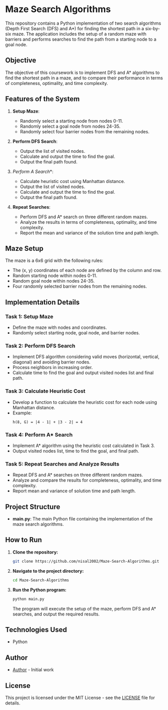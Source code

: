 # Maze Search Algorithms

This repository contains a Python implementation of two search algorithms (Depth First Search (DFS) and A*) for finding the shortest path in a six-by-six maze. The application includes the setup of a random maze with barriers and performs searches to find the path from a starting node to a goal node.

## Objective

The objective of this coursework is to implement DFS and A* algorithms to find the shortest path in a maze, and to compare their performance in terms of completeness, optimality, and time complexity.

## Features of the System

1. **Setup Maze**:
    - Randomly select a starting node from nodes 0-11.
    - Randomly select a goal node from nodes 24-35.
    - Randomly select four barrier nodes from the remaining nodes.

2. **Perform DFS Search**:
    - Output the list of visited nodes.
    - Calculate and output the time to find the goal.
    - Output the final path found.

3. **Perform A* Search**:
    - Calculate heuristic cost using Manhattan distance.
    - Output the list of visited nodes.
    - Calculate and output the time to find the goal.
    - Output the final path found.

4. **Repeat Searches**:
    - Perform DFS and A* search on three different random mazes.
    - Analyze the results in terms of completeness, optimality, and time complexity.
    - Report the mean and variance of the solution time and path length.

## Maze Setup

The maze is a 6x6 grid with the following rules:
- The (x, y) coordinates of each node are defined by the column and row.
- Random starting node within nodes 0-11.
- Random goal node within nodes 24-35.
- Four randomly selected barrier nodes from the remaining nodes.

## Implementation Details

### Task 1: Setup Maze

- Define the maze with nodes and coordinates.
- Randomly select starting node, goal node, and barrier nodes.

### Task 2: Perform DFS Search

- Implement DFS algorithm considering valid moves (horizontal, vertical, diagonal) and avoiding barrier nodes.
- Process neighbors in increasing order.
- Calculate time to find the goal and output visited nodes list and final path.

### Task 3: Calculate Heuristic Cost

- Develop a function to calculate the heuristic cost for each node using Manhattan distance.
- Example:
  ```plaintext
  h(8, G) = |4 - 1| + |3 - 2| = 4
  ```

### Task 4: Perform A* Search

- Implement A* algorithm using the heuristic cost calculated in Task 3.
- Output visited nodes list, time to find the goal, and final path.

### Task 5: Repeat Searches and Analyze Results

- Repeat DFS and A* searches on three different random mazes.
- Analyze and compare the results for completeness, optimality, and time complexity.
- Report mean and variance of solution time and path length.

## Project Structure

- **main.py**: The main Python file containing the implementation of the maze search algorithms.

## How to Run

1. **Clone the repository:**

   ```bash
   git clone https://github.com/nisal2002/Maze-Search-Algorithms.git
   ```

2. **Navigate to the project directory:**

   ```bash
   cd Maze-Search-Algorithms
   ```

3. **Run the Python program:**

   ```bash
   python main.py
   ```

   The program will execute the setup of the maze, perform DFS and A* searches, and output the required results.

## Technologies Used

- Python

## Author

- [Author](nisal2002) - Initial work

## License

This project is licensed under the MIT License - see the [LICENSE](LICENSE) file for details.
